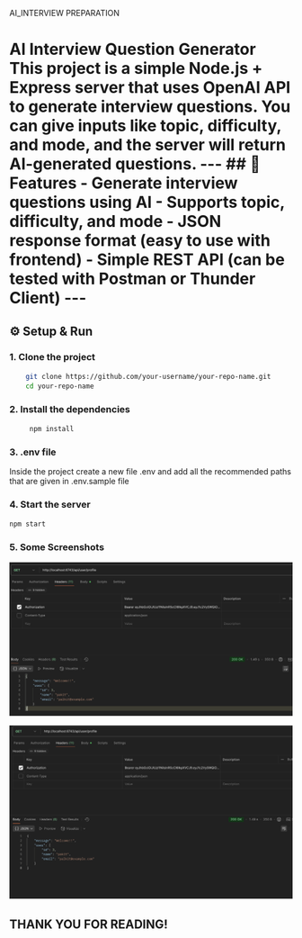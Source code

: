 AI_INTERVIEW PREPARATION
# AI Interview Question Generator This project is a simple Node.js + Express server that uses OpenAI API to generate interview questions. You can give inputs like **topic, difficulty, and mode**, and the server will return AI-generated questions. --- ## 🚀 Features - Generate interview questions using AI - Supports topic, difficulty, and mode - JSON response format (easy to use with frontend) - Simple REST API (can be tested with Postman or Thunder Client) --- 


## ⚙️ Setup & Run 

### 1. Clone the project
```bash
    git clone https://github.com/your-username/your-repo-name.git
    cd your-repo-name
```

### 2. Install the dependencies
```bash
     npm install
```

### 3. .env file
Inside the project create a new file .env and add all the recommended paths that are given in .env.sample file 
  
### 4. Start the server 
```bash
npm start 
```
  
### 5. Some Screenshots 
![App Screenshot](./backend/screenshorts/users.png) 


![App Screenshot](./backend/screenshorts/questions.png) 

## THANK YOU FOR READING!
